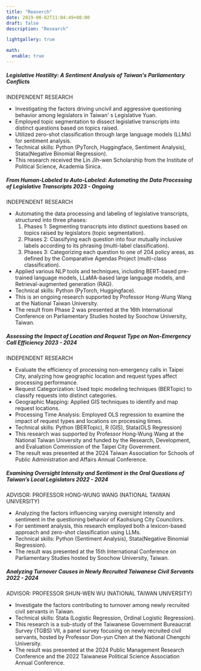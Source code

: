 ```yaml
---
title: "Reaserch"
date: 2019-08-02T11:04:49+08:00
draft: false
description: "Research"

lightgallery: true

math:
  enable: true
---
```


##### Legislative Hostility: A Sentiment Analysis of Taiwan's Parliamentary Conflicts
INDEPENDENT RESEARCH
- Investigating the factors driving uncivil and aggressive questioning behavior among legislators in Taiwan' s Legislative Yuan.
- Employed topic segmentation to dissect legislative transcripts into distinct questions based on topics raised.
- Utilized zero-shot classification through large language models (LLMs) for sentiment analysis.
- Technical skills: Python (PyTorch, Huggingface, Sentiment Analysis), Stata(Negative Binomial Regression).
- This research received the Lin Jih-wen Scholarship from the Institute of Political Science, Academia Sinica.

##### From Human-Labeled to Auto-Labeled: Automating the Data Processing of Legislative Transcripts 2023 - Ongoing
INDEPENDENT RESEARCH
- Automating the data processing and labeling of legislative transcripts, structured into three phases:
  1. Phases 1: Segmenting transcripts into distinct questions based on topics raised by legislators (topic segmentation).
  2. Phases 2: Classifying each question into four mutually inclusive labels according to its phrasing (multi-label classification).
  3. Phases 3: Categorizing each question to one of 204 policy areas, as defined by the Comparative Agendas Project (multi-class classification).
- Applied various NLP tools and techniques, including BERT-based pre-trained language models, LLaMA-based large language models, and Retrieval-augmented generation (RAG).
- Technical skills: Python (PyTorch, Huggingface).
- This is an ongoing research supported by Professor Hong-Wung Wang at the National Taiwan University.
- The result from Phase 2 was presented at the 16th International Conference on Parliamentary Studies hosted by Soochow University, Taiwan.

##### Assessing the Impact of Location and Request Type on Non-Emergency Call Efficiency 2023 - 2024
INDEPENDENT RESEARCH
- Evaluate the efficiency of processing non-emergency calls in Taipei City, analyzing how geographic location and request types
affect processing performance.
- Request Categorization: Used topic modeling techniques (BERTopic) to classify requests into distinct categories.
- Geographic Mapping: Applied GIS techniques to identify and map request locations.
- Processing Time Analysis: Employed OLS regression to examine the impact of request types and locations on processing times.
- Technical skills: Python (BERTopic), R (GIS), Stata(OLS Regression)
- This research was supported by Professor Hong-Wung Wang at the National Taiwan University and funded by the Research, Development, and Evaluation Commission of the Taipei City Government.
- The result was presented at the 2024 Taiwan Association for Schools of Public Administration and Affairs Annual Conference.

##### Examining Oversight Intensity and Sentiment in the Oral Questions of Taiwan’s Local Legislators 2022 - 2024
ADVISOR: PROFESSOR HONG-WUNG WANG (NATIONAL TAIWAN UNIVERSITY)
- Analyzing the factors influencing varying oversight intensity and sentiment in the questioning behavior of Kaohsiung City Councilors.
- For sentiment analysis, this research employed both a lexicon-based approach and zero-shot classification using LLMs.
- Technical skills: Python (Sentiment Analysis), Stata(Negative Binomial Regression).
- The result was presented at the 15th International Conference on Parliamentary Studies hosted by Soochow University, Taiwan.

##### Analyzing Turnover Causes in Newly Recruited Taiwanese Civil Servants 2022 - 2024
ADVISOR: PROFESSOR SHUN-WEN WU (NATIONAL TAIWAN UNIVERSITY)
- Investigate the factors contributing to turnover among newly recruited civil servants in Taiwan.
- Technical skills: Stata (Logistic Regression, Ordinal Logistic Regression).
- This research is a sub-study of the Taiwanese Government Bureaucrat Survey (TGBS) VII, a panel survey focusing on newly recruited civil servants, hosted by Professor Don-yun Chen at the National Chengchi University.
- The result was presented at the 2024 Public Management Research Conference and the 2022 Taiwanese Political Science Association Annual Conference.